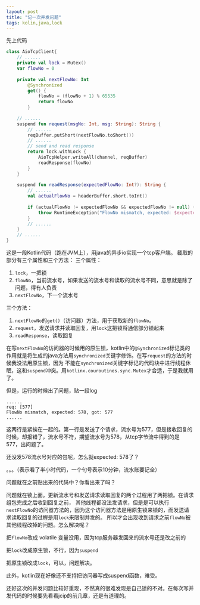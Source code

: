 ```yaml
---
layout: post
title: "记一次并发问题"
tags: kolin,java,lock
---
```

先上代码
```kotlin
class AioTcpClient{
    // ......
    private val lock = Mutex()
    var flowNo = 0
    
    private val nextFlowNo: Int
        @Synchronized
        get() {
            flowNo = (flowNo + 1) % 65535
            return flowNo
        }
    
    // ......
    suspend fun request(msgNo: Int, msg: String): String {
        // ......
        reqBuffer.putShort(nextFlowNo.toShort())
        // ......
        // send and read response
        return lock.withLock {
            AioTcpHelper.writeAll(channel, reqBuffer)
            readResponse(flowNo)
        }
    }
    
    suspend fun readResponse(expectedFlowNo: Int?): String {
        // ......
        val actualFlowNo = headerBuffer.short.toInt()
        
        if (actualFlowNo != expectedFlowNo && expectedFlowNo != null) {
            throw RuntimeException("FlowNo mismatch, expected: $expectedFlowNo, got: $actualFlowNo")
        }
        // ......
    }
    // ......
}
```
这是一段Kotlin代码（跑在JVM上），用java的异步io实现一个tcp客户端。
截取的部分有三个属性和三个方法：
三个属性：
1. `lock`，一把锁
2. `flowNo`，当前流水号，如果发送的流水号和读取的流水号不同，意思就是除了问题，得有人负责
3. `nextFlowNo`，下一个流水号

三个方法：
1. `nextFlowNo`的`get()`（访问器）方法，用于获取新的`flowNo`。
2. `request`，发送请求并读取回复，用`lock`这把锁将通信部分锁起来
3. `readResponse`，读取回复

在写`nextFlowNo`的访问器的时候用的原生锁，kotlin中的`@Synchronized`标记类的作用就是将生成的java方法用`synchronized`关键字修饰。在写`request`的方法的时候我没法用原生锁，因为
不能在`synchronized`关键字标记的代码块中进行线程休眠，这和`suspend`冲突。用`kotlinx.couroutines.sync.Mutex`才合适，于是我就用了。

但是，运行的时候出了问题，贴一段log
```
......
req: [577]
FlowNo mismatch, expected: 578, got: 577
......
```
这两行是紧挨在一起的。第一行是发送了个请求，流水号为577，但是接收回复的时候，却报错了，流水号不符，期望流水号为578，从tcp字节流中得到的是577，出问题了。

还没发578流水号对应的包呢，怎么就expected: 578了？

。。。（表示看了半小时代码，一个句号表示10分钟，流水账要记全）

问题就在之前贴出来的代码中？你看出来了吗？

问题就在锁上面。更新流水号和发送请求读取回复的两个过程用了两把锁。在请求组包完成之后收到回复之前，
其他线程都没法发请求，但是是可以执行`nextFlowNo`的访问器方法的，因为这个访问器方法是用原生锁来锁的，而发送请求读取回复的过程是用`lock`来限制并发的。
所以才会出现收到请求之前`flowNo`被其他线程改掉的问题。怎么解决呢？

把`flowNo`改成 volatile 变量没用，因为tcp服务器发回来的流水号还是改之前的

把`lock`改成原生锁，不行，因为`suspend`

把原生锁改成`lock`，可以，问题解决。

此外，kotlin现在好像还不支持把访问器写成suspend函数，难受。

还好这次的并发问题比较好重现，不然真的很难发现是自己锁的不对。在每次写并发代码的时候要先看看jcip的前几章，还是有道理的。
